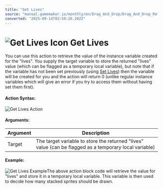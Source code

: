 ```yaml
---
title: "Get Lives"
source: "manual.gamemaker.io/monthly/en/Drag_And_Drop/Drag_And_Drop_Reference/Instance_Vars/Get_Lives.htm"
converted: "2025-09-14T03:59:26.202Z"
---
```


# ![Get Lives Icon](../../../assets/Images/Scripting_Reference/Drag_And_Drop/Reference/Instance_Vars/i_IV_Get_Lives.png) Get Lives

You can use this action to retrieve the value of the instance variable created for the "lives". You supply the target variable to store the returned "lives" value (which can be flagged as a temporary local variable), but note that if the variable has not been set previously (using [Set Lives](Set_Lives.md)) then the variable will be created for you and the action will return 0 (unlike regular instance variables which will give an error if you try to access them without having set them first).

#### Action Syntax:

![Get Lives Action](../../../assets/Images/Scripting_Reference/Drag_And_Drop/Reference/Instance_Vars/a_IV_Get_Lives.png)

#### Arguments:

| Argument | Description |
| --- | --- |
| Target | The target variable to store the returned "lives" value (can be flagged as a temporary local variable) |

#### Example:

![Get Lives Example](../../../assets/Images/Scripting_Reference/Drag_And_Drop/Reference/Instance_Vars/e_IV_Get_Lives.png)The above action block code will retrieve the value for "lives" and store it in a temporary local variable. This variable is then used to decide how many stacked sprites should be drawn.